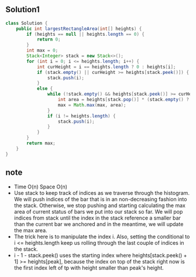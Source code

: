 ## Solution1
``` java
class Solution {
    public int largestRectangleArea(int[] heights) {
        if (heights == null || heights.length == 0) {
            return 0;
        }
        int max = 0;
        Stack<Integer> stack = new Stack<>();
        for (int i = 0; i <= heights.length; i++) {
            int curHeight = i == heights.length ? 0 : heights[i];
            if (stack.empty() || curHeight >= heights[stack.peek()]) {
                stack.push(i);
            }
            else {
                while (!stack.empty() && heights[stack.peek()] >= curHeight) {
                    int area = heights[stack.pop()] * (stack.empty() ? i : i - stack.peek() - 1);
                    max = Math.max(max, area);
                }
                if (i != heights.length) {
                    stack.push(i);
                }
            }
        }
        return max;
    }
}
```

## note
* Time O(n) Space O(n)
* Use stack to keep track of indices as we traverse through the histogram. We will push indices of the bar that is 
in an non-decreasing fashion into the stack. Otherwise, we stop pushing and starting calculating the max area of 
current status of bars we put into our stack so far. We will pop indices from stack until the index in the stack 
reference a smaller bar than the current bar we anchored and in the meantime, we will update the max area. 
* The trick here is to manipulate the index i. Also, setting the conditional to i <= heights.length keep us rolling 
through the last couple of indices in the stack. 
* i - 1 - stack.peek() uses the starting index where heights[stack.peek() + 1] >= heights[peak], because the index on top of the 
stack right now is the first index left of tp with height smaller than peak's height.
